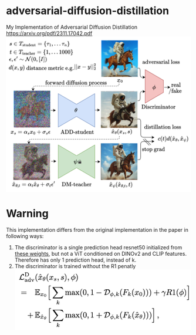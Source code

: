 # adversarial-diffusion-distillation
My Implementation of Adversarial Diffusion Distillation https://arxiv.org/pdf/2311.17042.pdf
![Model scheme](scheme.png)

# Warning
This implementation differs from the original implementation in the paper in following ways:

1. The discriminator is a single prediction head resnet50 initialized from [these weights](https://pytorch.org/vision/main/models/generated/torchvision.models.resnet50.html), but not a ViT conditioned on DINOv2 and CLIP features. Therefore has only 1 prediction head, instead of k.
2. The discriminator is trained without the R1 penatly ![Discriminator Loss with R1 penatly](images/discriminator_loss.png)
